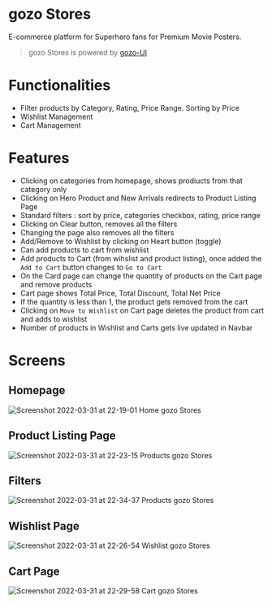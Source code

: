 # gozo Stores
E-commerce platform for Superhero fans for Premium Movie Posters.
> gozo Stores is powered by [gozo-UI](https://github.com/maitrakhatri/gozo-UI)
# Functionalities
- Filter products by Category, Rating, Price Range. Sorting by Price
- Wishlist Management
- Cart Management
# Features
- Clicking on categories from homepage, shows prodiucts from that category only
- Clicking on Hero Product and New Arrivals redirects to Product Listing Page
- Standard filters : sort by price, categories checkbox, rating, price range
- Clicking on Clear button, removes all the filters
- Changing the page also removes all the filters
- Add/Remove to Wishlist by clicking on Heart button (toggle)
- Can add products to cart from wishlist
- Add products to Cart (from wihslist and product listing), once added the `Add to Cart` button changes to `Go to Cart`
- On the Card page can change the quantity of products on the Cart page and remove products
- Cart page shows Total Price, Total Discount, Total Net Price
- If the quantity is less than 1, the product gets removed from the cart
- Clicking on `Move to Wishlist` on Cart page deletes the product from cart and adds to wishlist
- Number of products in Wishlist and Carts gets live updated in Navbar
# Screens
## Homepage
![Screenshot 2022-03-31 at 22-19-01 Home gozo Stores](https://user-images.githubusercontent.com/54719132/161123968-6462ce66-a9bc-44f3-a0b4-e15795fa4191.png)
## Product Listing Page
![Screenshot 2022-03-31 at 22-23-15 Products gozo Stores](https://user-images.githubusercontent.com/54719132/161124374-4be56390-8a92-4bde-be71-2c6d6110da1b.png)
## Filters
![Screenshot 2022-03-31 at 22-34-37 Products gozo Stores](https://user-images.githubusercontent.com/54719132/161124481-75b74caa-780a-4167-bc3b-a09688abaf48.png)
## Wishlist Page
![Screenshot 2022-03-31 at 22-26-54 Wishlist gozo Stores](https://user-images.githubusercontent.com/54719132/161124413-461c369a-6ac0-43df-9902-3fd7caf78b3b.png)
## Cart Page
![Screenshot 2022-03-31 at 22-29-58 Cart gozo Stores](https://user-images.githubusercontent.com/54719132/161124436-d4c2c74d-fb72-4320-bb26-8ef61e9061ea.png)
